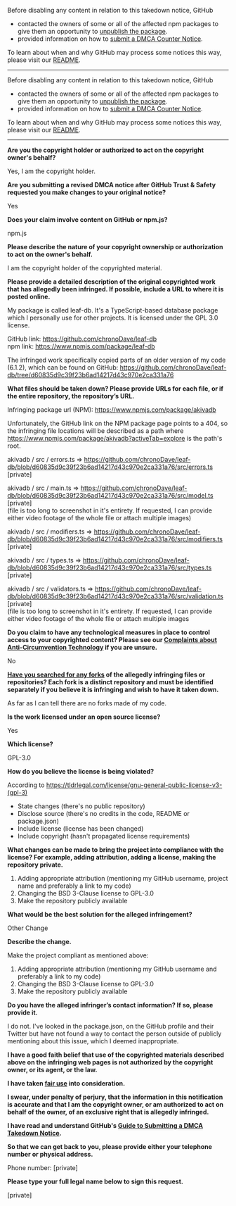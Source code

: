 Before disabling any content in relation to this takedown notice, GitHub
- contacted the owners of some or all of the affected npm packages to give them an opportunity to [unpublish the package](https://docs.npmjs.com/unpublishing-packages-from-the-registry).
- provided information on how to [submit a DMCA Counter Notice](https://docs.github.com/en/articles/guide-to-submitting-a-dmca-counter-notice).

To learn about when and why GitHub may process some notices this way, please visit our [README](https://github.com/github/dmca/blob/master/README.md#anatomy-of-a-takedown-notice).

---

Before disabling any content in relation to this takedown notice, GitHub
- contacted the owners of some or all of the affected npm packages to give them an opportunity to [unpublish the package](https://docs.npmjs.com/unpublishing-packages-from-the-registry).
- provided information on how to [submit a DMCA Counter Notice](https://docs.github.com/en/articles/guide-to-submitting-a-dmca-counter-notice).

To learn about when and why GitHub may process some notices this way, please visit our [README](https://github.com/github/dmca/blob/master/README.md#anatomy-of-a-takedown-notice).

---

**Are you the copyright holder or authorized to act on the copyright owner's behalf?**

Yes, I am the copyright holder.

**Are you submitting a revised DMCA notice after GitHub Trust & Safety requested you make changes to your original notice?**

Yes

**Does your claim involve content on GitHub or npm.js?**

npm.js

**Please describe the nature of your copyright ownership or authorization to act on the owner's behalf.**

I am the copyright holder of the copyrighted material.

**Please provide a detailed description of the original copyrighted work that has allegedly been infringed. If possible, include a URL to where it is posted online.**

My package is called leaf-db. It's a TypeScript-based database package which I personally use for other projects. It is licensed under the GPL 3.0 license.

GitHub link: https://github.com/chronoDave/leaf-db  
npm link: https://www.npmjs.com/package/leaf-db

The infringed work specifically copied parts of an older version of my code (6.1.2), which can be found on GitHub: https://github.com/chronoDave/leaf-db/tree/d60835d9c39f23b6ad14217d43c970e2ca331a76

**What files should be taken down? Please provide URLs for each file, or if the entire repository, the repository’s URL.**

Infringing package url (NPM): https://www.npmjs.com/package/akivadb

Unfortunately, the GitHub link on the NPM package page points to a 404, so the infringing file locations will be described as a path where https://www.npmjs.com/package/akivadb?activeTab=explore is the path's root.

akivadb / src / errors.ts => https://github.com/chronoDave/leaf-db/blob/d60835d9c39f23b6ad14217d43c970e2ca331a76/src/errors.ts  
[private]

akivadb / src / main.ts => https://github.com/chronoDave/leaf-db/blob/d60835d9c39f23b6ad14217d43c970e2ca331a76/src/model.ts  
[private]  
(file is too long to screenshot in it's entirety. If requested, I can provide either video footage of the whole file or attach multiple images)

akivadb / src / modifiers.ts => https://github.com/chronoDave/leaf-db/blob/d60835d9c39f23b6ad14217d43c970e2ca331a76/src/modifiers.ts  
[private]

akivadb / src / types.ts => https://github.com/chronoDave/leaf-db/blob/d60835d9c39f23b6ad14217d43c970e2ca331a76/src/types.ts  
[private]

akivadb / src / validators.ts => https://github.com/chronoDave/leaf-db/blob/d60835d9c39f23b6ad14217d43c970e2ca331a76/src/validation.ts  
[private]  
(file is too long to screenshot in it's entirety. If requested, I can provide either video footage of the whole file or attach multiple images

**Do you claim to have any technological measures in place to control access to your copyrighted content? Please see our <a href="https://docs.github.com/articles/guide-to-submitting-a-dmca-takedown-notice#complaints-about-anti-circumvention-technology">Complaints about Anti-Circumvention Technology</a> if you are unsure.**

No

**<a href="https://docs.github.com/articles/dmca-takedown-policy#b-what-about-forks-or-whats-a-fork">Have you searched for any forks</a> of the allegedly infringing files or repositories? Each fork is a distinct repository and must be identified separately if you believe it is infringing and wish to have it taken down.**

As far as I can tell there are no forks made of my code.

**Is the work licensed under an open source license?**

Yes

**Which license?**

GPL-3.0

**How do you believe the license is being violated?**

According to https://tldrlegal.com/license/gnu-general-public-license-v3-(gpl-3)

- State changes (there's no public repository)  
- Disclose source (there's no credits in the code, README or package.json)  
- Include license (license has been changed)  
- Include copyright (hasn't propagated license requirements)  

**What changes can be made to bring the project into compliance with the license? For example, adding attribution, adding a license, making the repository private.**

1) Adding appropriate attribution (mentioning my GitHub username, project name and preferably a link to my code)  
2) Changing the BSD 3-Clause license to GPL-3.0  
3) Make the repository publicly available

**What would be the best solution for the alleged infringement?**

Other Change

**Describe the change.**

Make the project compliant as mentioned above:

1) Adding appropriate attribution (mentioning my GitHub username and preferably a link to my code)  
2) Changing the BSD 3-Clause license to GPL-3.0  
3) Make the repository publicly available  

**Do you have the alleged infringer’s contact information? If so, please provide it.**

I do not. I've looked in the package.json, on the GitHub profile and their Twitter but have not found a way to contact the person outside of publicly mentioning about this issue, which I deemed inappropriate.

**I have a good faith belief that use of the copyrighted materials described above on the infringing web pages is not authorized by the copyright owner, or its agent, or the law.**

**I have taken <a href="https://www.lumendatabase.org/topics/22">fair use</a> into consideration.**

**I swear, under penalty of perjury, that the information in this notification is accurate and that I am the copyright owner, or am authorized to act on behalf of the owner, of an exclusive right that is allegedly infringed.**

**I have read and understand GitHub's <a href="https://docs.github.com/articles/guide-to-submitting-a-dmca-takedown-notice/">Guide to Submitting a DMCA Takedown Notice</a>.**

**So that we can get back to you, please provide either your telephone number or physical address.**

Phone number: [private]

**Please type your full legal name below to sign this request.**

[private]
